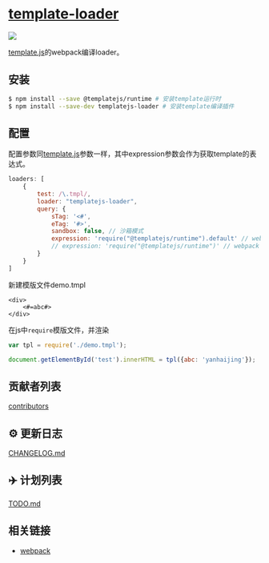 # [template-loader](https://github.com/yanhaijing/template.js/blob/master/packages/template-loader)
[![](https://img.shields.io/badge/Powered%20by-jslib%20base-brightgreen.svg)](https://github.com/yanhaijing/jslib-base)

[template.js](https://github.com/yanhaijing/template.js)的webpack编译loader。

## 安装

```bash
$ npm install --save @templatejs/runtime # 安装template运行时
$ npm install --save-dev templatejs-loader # 安装template编译插件
```

## 配置
配置参数同[template.js](https://github.com/yanhaijing/template.js/blob/master/doc/api.md#templateconfig)参数一样，其中expression参数会作为获取template的表达式。

```js
loaders: [
    {
        test: /\.tmpl/,
        loader: "templatejs-loader",
        query: {
            sTag: '<#',
            eTag: '#>',
            sandbox: false, // 沙箱模式
            expression: 'require("@templatejs/runtime").default' // webpack 2-4
            // expression: 'require("@templatejs/runtime")' // webpack 1
        }
    }
]
```
新建模版文件demo.tmpl

```
<div>
    <#=abc#>
</div>
```
在js中`require`模版文件，并渲染

```js
var tpl = require('./demo.tmpl');

document.getElementById('test').innerHTML = tpl({abc: 'yanhaijing'});
```

## 贡献者列表

[contributors](https://github.com/yanhaijing/template.js/graphs/contributors)

## :gear: 更新日志
[CHANGELOG.md](https://github.com/yanhaijing/template.js/blob/master/CHANGELOG.md)

## :airplane: 计划列表
[TODO.md](https://github.com/yanhaijing/template.js/blob/master/TODO.md)

## 相关链接

- [webpack](http://webpack.github.io/)